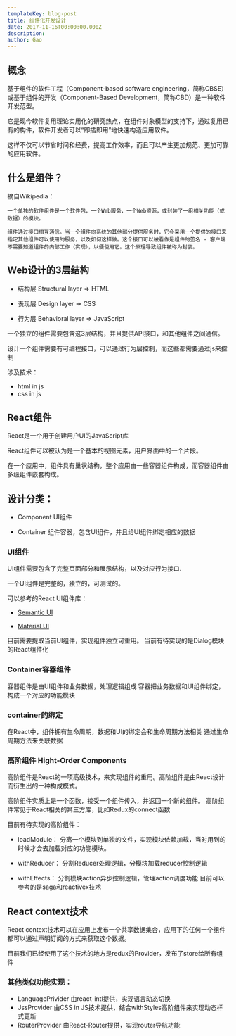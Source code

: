 ```yaml
---
templateKey: blog-post
title: 组件化开发设计
date: 2017-11-16T00:00:00.000Z
description:
author: Gao
---
```

## 概念

  基于组件的软件工程（Component-based software engineering，简称CBSE）或基于组件的开发（Component-Based Development，简称CBD）是一种软件开发范型。

  它是现今软件复用理论实用化的研究热点，在组件对象模型的支持下，通过复用已有的构件，软件开发者可以“即插即用”地快速构造应用软件。

  这样不仅可以节省时间和经费，提高工作效率，而且可以产生更加规范、更加可靠的应用软件。


## 什么是组件？

摘自Wikipedia：

    一个单独的软件组件是一个软件包，一个Web服务，一个Web资源，或封装了一组相关功能（或数据）的模块。

    组件通过接口相互通信。当一个组件向系统的其他部分提供服务时，它会采用一个提供的接口来指定其他组件可以使用的服务，以及如何这样做。这个接口可以被看作是组件的签名 - 客户端不需要知道组件的内部工作（实现），以便使用它。这个原理导致组件被称为封装。

## Web设计的3层结构

- 结构层 Structural layer => HTML

- 表现层 Design layer => CSS

- 行为层 Behavioral layer => JavaScript

一个独立的组件需要包含这3层结构，并且提供API接口，和其他组件之间通信。

设计一个组件需要有可编程接口，可以通过行为层控制，而这些都需要通过js来控制

涉及技术：
- html in js
- css in js

## React组件

  React是一个用于创建用户UI的JavaScript库

  React组件可以被认为是一个基本的视图元素，用户界面中的一个片段。

  在一个应用中，组件具有巢状结构，整个应用由一些容器组件构成，而容器组件由多级组件嵌套构成。

## 设计分类：

  * Component UI组件

  * Container 组件容器，包含UI组件，并且给UI组件绑定相应的数据

### UI组件

UI组件需要包含了完整页面部分和展示结构，以及对应行为接口.

一个UI组件是完整的，独立的，可测试的。


可以参考的React UI组件库：

* [Semantic UI](https://react.semantic-ui.com/introduction)

* [Material UI](https://material-ui-next.com/getting-started/installation/)


目前需要提取当前UI组件，实现组件独立可重用。
当前有待实现的是Dialog模块的React组件化

### Container容器组件

容器组件是由UI组件和业务数据，处理逻辑组成
容器把业务数据和UI组件绑定，构成一个对应的功能模块

### container的绑定

在React中，组件拥有生命周期，数据和UI的绑定会和生命周期方法相关
通过生命周期方法来关联数据

### 高阶组件 Hight-Order Components

高阶组件是React的一项高级技术，来实现组件的重用。高阶组件是由React设计而衍生出的一种构成模式。

高阶组件实质上是一个函数，接受一个组件传入，并返回一个新的组件。
高阶组件常见于React相关的第三方库，比如Redux的connect函数

目前有待实现的高阶组件：
* loadModule：
分离一个模块到单独的文件，实现模块依赖加载，当时用到的时候才会去加载对应的功能模块。

* withReducer：
分割Reducer处理逻辑，分模块加载reducer控制逻辑

* withEffects：
分割模块action异步控制逻辑，管理action调度功能
目前可以参考的是saga和reactivex技术

## React context技术

React context技术可以在应用上发布一个共享数据集合，应用下的任何一个组件都可以通过声明订阅的方式来获取这个数据。

目前我们已经使用了这个技术的地方是redux的Provider，发布了store给所有组件

### 其他类似功能实现：

* LanguagePrivider 由react-intl提供，实现语言动态切换
* JssProvider 由CSS in JS技术提供，结合withStyles高阶组件来实现动态样式更新
* RouterProvider 由React-Router提供，实现router导航功能

